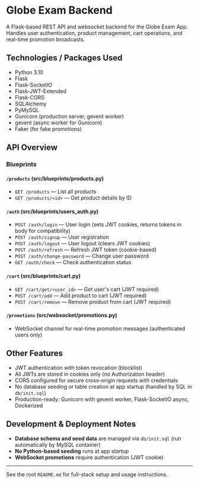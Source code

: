 # Globe Exam Backend

A Flask-based REST API and websocket backend for the Globe Exam App. Handles user authentication, product management, cart operations, and real-time promotion broadcasts.

## Technologies / Packages Used

- Python 3.10
- Flask
- Flask-SocketIO
- Flask-JWT-Extended
- Flask-CORS
- SQLAlchemy
- PyMySQL
- Gunicorn (production server, gevent worker)
- gevent (async worker for Gunicorn)
- Faker (for fake promotions)

## API Overview

### Blueprints

#### `/products` (src/blueprints/products.py)

- `GET /products` — List all products
- `GET /products/<id>` — Get product details by ID

#### `/auth` (src/blueprints/users_auth.py)

- `POST /auth/login` — User login (sets JWT cookies, returns tokens in body for compatibility)
- `POST /auth/signup` — User registration
- `POST /auth/logout` — User logout (clears JWT cookies)
- `POST /auth/refresh` — Refresh JWT token (cookie-based)
- `POST /auth/change-password` — Change user password
- `GET /auth/check` — Check authentication status

#### `/cart` (src/blueprints/cart.py)

- `GET /cart/get/<user_id>` — Get user's cart (JWT required)
- `POST /cart/add` — Add product to cart (JWT required)
- `POST /cart/remove` — Remove product from cart (JWT required)

#### `/promotions` (src/websocket/promotions.py)

- WebSocket channel for real-time promotion messages (authenticated users only)

## Other Features

- JWT authentication with token revocation (blocklist)
- All JWTs are stored in cookies only (no Authorization header)
- CORS configured for secure cross-origin requests with credentials
- No database seeding or table creation at app startup (handled by SQL in `db/init.sql`)
- Production-ready: Gunicorn with gevent worker, Flask-SocketIO async, Dockerized

## Development & Deployment Notes

- **Database schema and seed data** are managed via `db/init.sql` (run automatically by MySQL container)
- **No Python-based seeding** runs at app startup
- **WebSocket promotions** require authentication (JWT cookie)

---

See the root `README.md` for full-stack setup and usage instructions.
